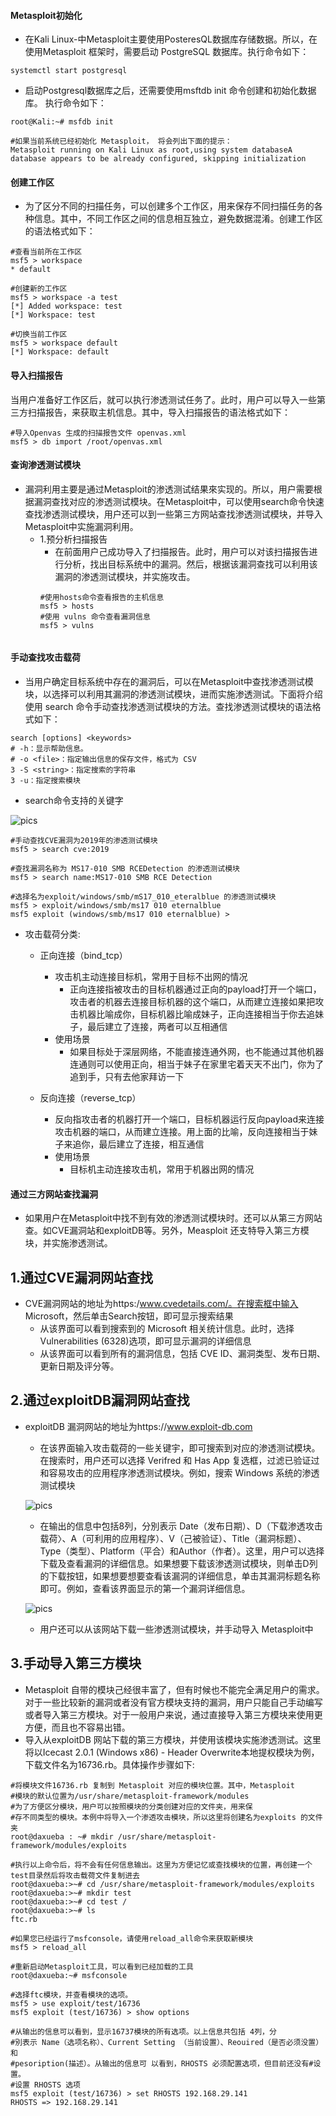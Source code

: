 #### Metasploit初始化
- 在Kali Linux-中Metasploit主要使用PosteresQL数据库存储数据。所以，在使用Metasploit 框架时，需要启动 PostgreSQL 数据库。执行命令如下：
```shell
systemctl start postgresql
```
- 启动Postgresql数据库之后，还需要使用msftdb init 命令创建和初始化数据库。
执行命令如下：
```shell
root@Kali:~# msfdb init

#如果当前系统已经初始化 Metasploit， 将会列出下面的提示：
Metasploit running on Kali Linux as root,using system databaseA database appears to be already configured, skipping initialization
```
#### 创建工作区
- 为了区分不同的扫描任务，可以创建多个工作区，用来保存不同扫描任务的各种信息。其中，不同工作区之间的信息相互独立，避免数据混淆。创建工作区的语法格式如下：
```shell
#查看当前所在工作区
msf5 > workspace
* default

#创建新的工作区
msf5 > workspace -a test
[*] Added workspace: test
[*] Workspace: test

#切换当前工作区
msf5 > workspace default
[*] Workspace: default
```
#### 导入扫描报告
当用户准备好工作区后，就可以执行渗透测试任务了。此时，用户可以导入一些第三方扫描报告，来获取主机信息。其中，导入扫描报告的语法格式如下：
```shell
#导入Openvas 生成的扫描报告文件 openvas.xml
msf5 > db import /root/openvas.xml
```
#### 查询渗透测试模块
- 漏洞利用主要是通过Metasploit的渗透测试结果來实现的。所以，用户需要根据漏洞查找对应的渗透测试模块。在Metasploit中，可以使用search命令快速查找渗透测试模块，用户还可以到一些第三方网站查找渗透测试模块，并导入Metasploit中实施漏洞利用。
  - 1.预分析扫描报告
    - 在前面用户己成功导入了扫描报告。此时，用户可以对该扫描报告进行分析，找出目标系统中的漏洞。然后，根据该漏洞查找可以利用该漏洞的渗透测试模块，并实施攻击。
    ```shell
    #使用hosts命令查看报告的主机信息
    msf5 > hosts
    #使用 vulns 命令查看漏洞信息
    msf5 > vulns
   ```
#### 手动查找攻击载荷
- 当用户确定目标系统中存在的漏洞后，可以在Metasploit中查找渗透测试模块，以选择可以利用其漏洞的渗透测试模块，进而实施渗透测试。下面将介绍使用 search 命令手动查找渗透测试模块的方法。查找渗透测试模块的语法格式如下：
```shell
search [options] <keywords>
# -h：显示帮助信息。
# -o <file>：指定输出信息的保存文件，格式为 CSV
3 -S <string>：指定搜索的字符串
3 -u：指定搜索模块
```
- search命令支持的关键字

![pics](../Metasploit/pics/2.png)

```shell
#手动查找CVE漏洞为2019年的渗透测试模块
msf5 > search cve:2019

#查找漏洞名称为 MS17-010 SMB RCEDetection 的渗透测试模块
msf5 > search name:MS17-010 SMB RCE Detection

#选择名为exploit/windows/smb/mS17_010_eteralblue 的渗透测试模块
msf5 > exploit/windows/smb/ms17 010 eternalblue
msf5 exploit (windows/smb/ms17 010 eternalblue) >
```

- 攻击载荷分类:
  - 正向连接（bind_tcp）
    - 攻击机主动连接目标机，常用于目标不出网的情况
      - 正向连接指被攻击的目标机器通过正向的payload打开一个端口，攻击者的机器去连接目标机器的这个端口，从而建立连接如果把攻击机器比喻成你，目标机器比喻成妹子，正向连接相当于你去追妹子，最后建立了连接，两者可以互相通信
    - 使用场景
      - 如果⽬标处于深层⽹络，不能直接连通外⽹，也不能通过其他机器连通则可以使用正向，相当于妹子在家里宅着天天不出门，你为了追到手，只有去他家拜访一下

  - 反向连接（reverse_tcp）
      - 反向指攻击者的机器打开一个端口，目标机器运行反向payload来连接攻击机器的端口，从而建立连接。用上面的比喻，反向连接相当于妹子来追你，最后建立了连接，相互通信
    - 使用场景
      - 目标机主动连接攻击机，常用于机器出网的情况

#### 通过三方网站查找漏洞
- 如果用户在Metasploit中找不到有效的渗透测试模块时。还可以从第三方网站查。如CVE漏洞站和exploitDB等。另外，Measploit 还支特导入第三方模块，并实施渗透测试。
## 1.通过CVE漏洞网站查找
  - CVE漏洞网站的地址为https:/www.cvedetails.com/。在搜索框中输入 Microsoft，然后单击Search按钮，即可显示搜索结果
     - 从该界面可以看到搜索到的 Microsoft 相关统计信息。此时，选择 Vulnerabilities (6328)选项，即可显示漏洞的详细信息
     - 从该界面可以看到所有的漏洞信息，包括 CVE ID、漏洞类型、发布日期、更新日期及评分等。
## 2.通过exploitDB漏洞网站查找
  - exploitDB 漏洞网站的地址为https://www.exploit-db.com
    - 在该界面输入攻击载荷的一些关键宇，即可搜索到对应的渗透测试模块。在搜索时，用户还可以选择 Verifred 和 Has App 复选框，过滤已验证过和容易攻击的应用程序渗透测试模块。例如，搜索 Windows 系统的渗透测试模块

    ![pics](../Metasploit/pics/3.png)

    - 在输出的信息中包括8列，分別表示 Date（发布日期）、D（下载渗透攻击载荷〉、A（可利用的应用程序）、V（己被验证）、Title（漏洞标题）、Type（类型）、Platform（平合）和Author（作者）。这里，用户可以选择下载及查看漏洞的详细信息。如果想要下载该渗透测试模块，则单击D列的下载按钮，如果想要想要查看该漏洞的详细信息，单击其漏洞标题名称即可。例如，查看该界面显示的第一个漏洞详细信息。
    
    ![pics](../Metasploit/pics/4.png)

    - 用户还可以从该网站下载一些渗透测试模块，并手动导入 Metasploit中

## 3.手动导入第三方模块
- Metasploit 自带的模块己经很丰富了，但有时候也不能完全满足用户的需求。对于一些比较新的漏洞或者没有官方模块支持的漏洞，用户只能自己手动编写或者导入第三方模块。对于一般用户来说，通过直接导入第三方模块来使用更方便，而且也不容易出错。
- 导入从exploitDB 网站下载的第三方模块，并使用该模块实施渗透测试。这里将以Icecast 2.0.1 (Windows x86) - Header Overwrite本地提权模块为例，下载文件名为16736.rb。具体操作步骤如下:
```shell
#将模块文件16736.rb 复制到 Metasploit 对应的模块位置。其中，Metasploit 
#模块的默认位置为/usr/share/metasploit-framework/modules
#为了方便区分模块，用户可以按照模块的分类创建对应的文件夹，用来保
#存不同类型的模块。本例中将导入一个渗透攻击模块，所以这里将创建名为exploits 的文件夹
root@daxueba : ~# mkdir /usr/share/metasploit-framework/modules/exploits

#执行以上命令后，将不会有任何信息输出。这里为方便记忆或查找模块的位置，再创建一个test目录然后将攻击载荷文件复制进去
root@daxueba:>~# cd /usr/share/metasploit-framework/modules/exploits
root@daxueba:>~# mkdir test
root@daxueba:>~# cd test /
root@daxueba:>~# ls
ftc.rb

#如果您已经运行了msfconsole，请使用reload_all命令来获取新模块
msf5 > reload_all 

#重新启动Metasploit工具，可以看到已经加载的工具
root@daxueba:~# msfconsole

#选择ftc模块，并查看模块的选项。
msf5 > use exploit/test/16736
msf5 exploit (test/16736) > show options

#从输出的信息可以看到，显示16737模块的所有选项。以上信息共包括 4列，分
#別表示 Name（选项名称）、Current Setting （当前设置）、Reouired（是否必须没置）和
#pesoription(描述）。从输出的信息可 以看到，RHOSTS 必须配置选项，但目前还没有#设置。
#设置 RHOSTS 选项
msf5 exploit (test/16736) > set RHOSTS 192.168.29.141
RHOSTS => 192.168.29.141
```